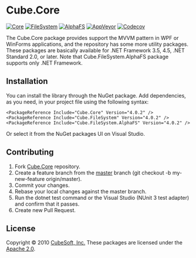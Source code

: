 Cube.Core
====

[![Core](https://badgen.net/nuget/v/cube.core?label=core)](https://www.nuget.org/packages/cube.core/)
[![FileSystem](https://badgen.net/nuget/v/cube.filesystem?label=filesystem)](https://www.nuget.org/packages/cube.filesystem/)
[![AlphaFS](https://badgen.net/nuget/v/cube.filesystem.alphafs?label=alphafs)](https://www.nuget.org/packages/cube.filesystem.alphafs/)
[![AppVeyor](https://badgen.net/appveyor/ci/clown/cube-core)](https://ci.appveyor.com/project/clown/cube-core)
[![Codecov](https://badgen.net/codecov/c/github/cube-soft/cube.core)](https://codecov.io/gh/cube-soft/cube.core)

The Cube.Core package provides support the MVVM pattern in WPF or WinForms applications,
and the repository has some more utility packages. These packages are basically available for .NET Framework 3.5, 4.5, .NET Standard 2.0, or later. Note that Cube.FileSystem.AlphaFS package supports only .NET Framework.

## Installation

You can install the library through the NuGet package.
Add dependencies, as you need, in your project file using the following syntax:

    <PackageReference Include="Cube.Core" Version="4.0.2" />
    <PackageReference Include="Cube.FileSystem" Version="4.0.2" />
    <PackageReference Include="Cube.FileSystem.AlphaFS" Version="4.0.2" />

Or select it from the NuGet packages UI on Visual Studio.

## Contributing

1. Fork [Cube.Core](https://github.com/cube-soft/cube.core/fork) repository.
2. Create a feature branch from the [master](https://github.com/cube-soft/cube.core/tree/master) branch (git checkout -b my-new-feature origin/master).
3. Commit your changes.
4. Rebase your local changes against the master branch.
5. Run the dotnet test command or the Visual Studio (NUnit 3 test adapter) and confirm that it passes.
6. Create new Pull Request.

## License

Copyright © 2010 [CubeSoft, Inc.](https://www.cube-soft.jp/)
These packages are licensed under the [Apache 2.0](https://github.com/cube-soft/cube.core/blob/master/License.txt).